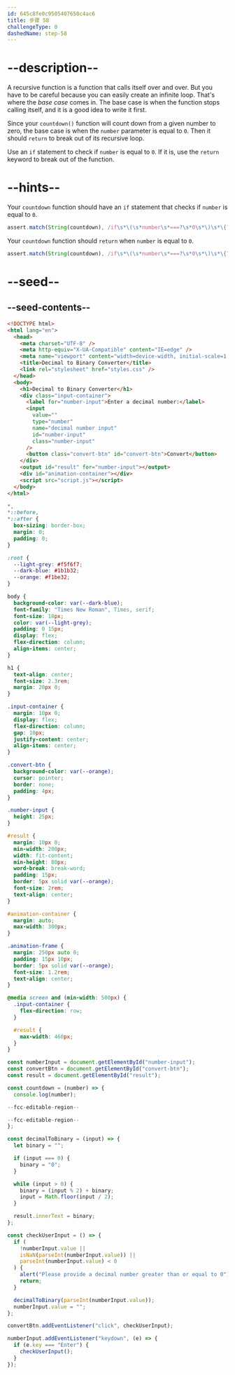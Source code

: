 ```yaml
---
id: 645c8fe0c9505407650c4ac6
title: 步骤 58
challengeType: 0
dashedName: step-58
---
```


# --description--

A recursive function is a function that calls itself over and over. But you have to be careful because you can easily create an infinite loop. That's where the <dfn>base case</dfn> comes in. The base case is when the function stops calling itself, and it is a good idea to write it first.

Since your `countdown()` function will count down from a given number to zero, the base case is when the `number` parameter is equal to `0`. Then it should `return` to break out of its recursive loop.

Use an `if` statement to check if `number` is equal to `0`. If it is, use the `return` keyword to break out of the function.

# --hints--

Your `countdown` function should have an `if` statement that checks if `number` is equal to `0`.

```js
assert.match(String(countdown), /if\s*\(\s*number\s*===?\s*0\s*\)\s*\{?/);
```

Your `countdown` function should `return` when `number` is equal to `0`.

```js
assert.match(String(countdown), /if\s*\(\s*number\s*===?\s*0\s*\)\s*\{?\s*return\s*;?\s*\}?/);
```

# --seed--

## --seed-contents--

```html
<!DOCTYPE html>
<html lang="en">
  <head>
    <meta charset="UTF-8" />
    <meta http-equiv="X-UA-Compatible" content="IE=edge" />
    <meta name="viewport" content="width=device-width, initial-scale=1.0" />
    <title>Decimal to Binary Converter</title>
    <link rel="stylesheet" href="styles.css" />
  </head>
  <body>
    <h1>Decimal to Binary Converter</h1>
    <div class="input-container">
      <label for="number-input">Enter a decimal number:</label>
      <input
        value=""
        type="number"
        name="decimal number input"
        id="number-input"
        class="number-input"
      />
      <button class="convert-btn" id="convert-btn">Convert</button>
    </div>
    <output id="result" for="number-input"></output>
    <div id="animation-container"></div>
    <script src="script.js"></script>
  </body>
</html>
```

```css
*,
*::before,
*::after {
  box-sizing: border-box;
  margin: 0;
  padding: 0;
}

:root {
  --light-grey: #f5f6f7;
  --dark-blue: #1b1b32;
  --orange: #f1be32;
}

body {
  background-color: var(--dark-blue);
  font-family: "Times New Roman", Times, serif;
  font-size: 18px;
  color: var(--light-grey);
  padding: 0 15px;
  display: flex;
  flex-direction: column;
  align-items: center;
}

h1 {
  text-align: center;
  font-size: 2.3rem;
  margin: 20px 0;
}

.input-container {
  margin: 10px 0;
  display: flex;
  flex-direction: column;
  gap: 10px;
  justify-content: center;
  align-items: center;
}

.convert-btn {
  background-color: var(--orange);
  cursor: pointer;
  border: none;
  padding: 4px;
}

.number-input {
  height: 25px;
}

#result {
  margin: 10px 0;
  min-width: 200px;
  width: fit-content;
  min-height: 80px;
  word-break: break-word;
  padding: 15px;
  border: 5px solid var(--orange);
  font-size: 2rem;
  text-align: center;
}

#animation-container {
  margin: auto;
  max-width: 300px;
}

.animation-frame {
  margin: 250px auto 0;
  padding: 15px 10px;
  border: 5px solid var(--orange);
  font-size: 1.2rem;
  text-align: center;
}

@media screen and (min-width: 500px) {
  .input-container {
    flex-direction: row;
  }

  #result {
    max-width: 460px;
  }
}
```

```js
const numberInput = document.getElementById("number-input");
const convertBtn = document.getElementById("convert-btn");
const result = document.getElementById("result");

const countdown = (number) => {
  console.log(number);

--fcc-editable-region--

--fcc-editable-region--
};

const decimalToBinary = (input) => {
  let binary = "";

  if (input === 0) {
    binary = "0";
  }

  while (input > 0) {
    binary = (input % 2) + binary;
    input = Math.floor(input / 2);
  }

  result.innerText = binary;
};

const checkUserInput = () => {
  if (
    !numberInput.value ||
    isNaN(parseInt(numberInput.value)) ||
    parseInt(numberInput.value) < 0
  ) {
    alert("Please provide a decimal number greater than or equal to 0");
    return;
  }

  decimalToBinary(parseInt(numberInput.value));
  numberInput.value = "";
};

convertBtn.addEventListener("click", checkUserInput);

numberInput.addEventListener("keydown", (e) => {
  if (e.key === "Enter") {
    checkUserInput();
  }
});
```
